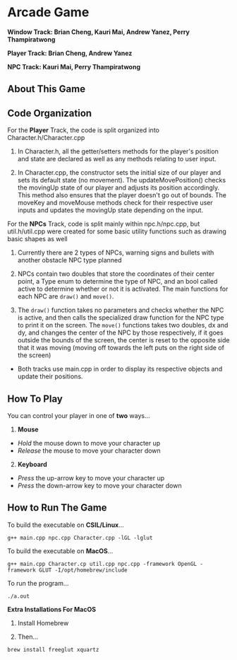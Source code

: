 # Arcade Game

**Window Track: Brian Cheng, Kauri Mai, Andrew Yanez, Perry Thampiratwong**

**Player Track: Brian Cheng, Andrew Yanez**

**NPC Track: Kauri Mai, Perry Thampiratwong**

## About This Game

## Code Organization

For the **Player** Track, the code is split organized into Character.h/Character.cpp

1. In Character.h, all the getter/setters methods for the player's position and state are declared as well as any methods relating to user input.

2. In Character.cpp, the constructor sets the initial size of our player and sets its default state (no movement). The updateMovePosition() checks the movingUp state of our player and adjusts its position accordingly. This method also ensures that the player doesn't go out of bounds. The moveKey and moveMouse methods check for their respective user inputs and updates the movingUp state depending on the input.

For the **NPCs** Track, code is split mainly within npc.h/npc.cpp, but util.h/util.cpp were created for some basic utility functions such as drawing basic shapes as well

1. Currently there are 2 types of NPCs, warning signs and bullets with another obstacle NPC type planned

2. NPCs contain two doubles that store the coordinates of their center point, a Type enum to determine the type of NPC, and an bool called active to determine whether or not it is activated. The main functions for each NPC are `draw()` and `move()`. 

3. The `draw()` function takes no parameters and checks whether the NPC is active, and then calls the specialized draw function for the NPC type to print it on the screen. The `move()` functions takes two doubles, dx and dy, and changes the center of the NPC by those respectively, if it goes outside the bounds of the screen, the center is reset to the opposite side that it was moving (moving off towards the left puts on the right side of the screen)

* Both tracks use main.cpp in order to display its respective objects and update their positions.

## How To Play

You can control your player in one of **two** ways...

1. **Mouse**

- _Hold_ the mouse down to move your character up
- _Release_ the mouse to move your character down

2. **Keyboard**

- _Press_ the up-arrow key to move your character up
- _Press_ the down-arrow key to move your character down

## How to Run The Game

To build the executable on **CSIL/Linux**...

```
g++ main.cpp npc.cpp Character.cpp -lGL -lglut
```

To build the executable on **MacOS**...

```
g++ main.cpp Character.cp util.cpp npc.cpp -framework OpenGL -framework GLUT -I/opt/homebrew/include
```

To run the program...

```
./a.out
```

**Extra Installations For MacOS**

1. Install Homebrew

2. Then...

```
brew install freeglut xquartz
```
